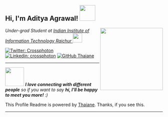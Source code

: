 <h2> Hi, I'm Aditya Agrawal! <img src="https://media1.tenor.com/images/e70ee26be0a143957d6bfd711d7b7a80/tenor.gif?itemid=11920997" width="50"></h2>
<img align='right' src="https://cdn.dribbble.com/users/2377017/screenshots/7207001/media/7a0ce56e5dff30eaa72974a6dee5fa07.gif" width="200">
<p><em>Under-grad Student at <a href="http://www.iiitr.ac.in">Indian Institute of Information Technology Raichur </a><img src="https://media.giphy.com/media/fYSnHlufseco8Fh93Z/giphy.gif" width="30"></br>
</em></p>

[![Twitter: Crossphoton](https://img.shields.io/twitter/follow/cross_photon?style=social)](https://twitter.com/cross_photon)
[![Linkedin: crossphoton](https://img.shields.io/badge/-crossphoton-blue?style=flat-square&logo=Linkedin&logoColor=white&link=https://www.linkedin.com/in/crossphoton/)](https://www.linkedin.com/in/crossphoton/)
[![GitHub Thaiane](https://img.shields.io/github/followers/crossphoton?label=follow&style=social)](https://github.com/crossphoton)


---

<img src="https://media.giphy.com/media/LnQjpWaON8nhr21vNW/giphy.gif" width="60"> <em><b>I love connecting with different people</b> so if you want to say <b>hi, I'll be happy to meet you more!</b> :)</em>

This Profile Readme is powered by [Thaiane](http://www.github.com/Thaiane). Thanks, if you see this.

---